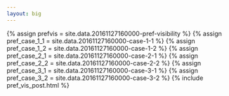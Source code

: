 ```yaml
---
layout: big
---
```

{% assign prefvis = site.data.20161127160000-pref-visibility %}
{% assign pref_case_1_1 = site.data.20161127160000-case-1-1 %}
{% assign pref_case_1_2 = site.data.20161127160000-case-1-2 %}
{% assign pref_case_2_1 = site.data.20161127160000-case-2-1 %}
{% assign pref_case_2_2 = site.data.20161127160000-case-2-2 %}
{% assign pref_case_3_1 = site.data.20161127160000-case-3-1 %}
{% assign pref_case_3_2 = site.data.20161127160000-case-3-2 %}
{% include pref_vis_post.html %}
